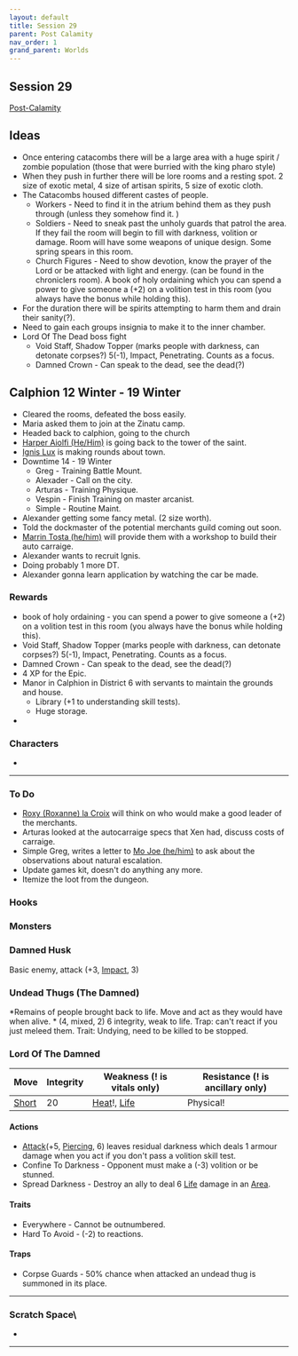 ```yaml
---
layout: default
title: Session 29
parent: Post Calamity
nav_order: 1
grand_parent: Worlds
---
```

## Session 29
[Post-Calamity](Post-Calamity)

## Ideas
* Once entering catacombs there will be a large area with a huge spirit / zombie population (those that were burried with the king pharo style)
* When they push in further there will be lore rooms and a resting spot. 2 size of exotic metal, 4 size of artisan spirits, 5 size of exotic cloth.
* The Catacombs housed different castes of people.
	* Workers - Need to find it in the atrium behind them as they push through (unless they somehow find it. )
	* Soldiers - Need to sneak past the unholy guards that patrol the area. If they fail the room will begin to fill with darkness, volition or damage. Room will have some weapons of unique design. Some spring spears in this room.
	* Church Figures - Need to show devotion, know the prayer of the Lord or be attacked with light and energy. (can be found in the chroniclers room). A book of holy ordaining which you can spend a power to give someone a (+2) on a volition test in this room (you always have the bonus while holding this).
* For the duration there will be spirits attempting to harm them and drain their sanity(?).
* Need to gain each groups insignia to make it to the inner chamber. 
* Lord Of The Dead boss fight
	* Void Staff, Shadow Topper (marks people with darkness, can detonate corpses?) 5(-1), Impact, Penetrating. Counts as a focus.
	* Damned Crown - Can speak to the dead, see the dead(?)
## Calphion 12 Winter - 19 Winter
* Cleared the rooms, defeated the boss easily.
* Maria asked them to join at the Zinatu camp.
* Headed back to calphion, going to the church
* [Harper Aiolfi (He/Him)](Game/Worlds/Post-Calamity/Calphion#Harper%20Aiolfi%20(He/Him)) is going back to the tower of the saint.
* [Ignis Lux](Game/Worlds/Post-Calamity/Alexander-Aurelius#Ignis%20Lux) is making rounds about town.
* Downtime 14 - 19 Winter
	* Greg - Training Battle Mount. 
	* Alexader - Call on the city. 
	* Arturas - Training Physique.
	* Vespin - Finish Training on master arcanist. 
	* Simple - Routine Maint.
* Alexander getting some fancy metal. (2 size worth).
* Told the dockmaster of the potential merchants guild coming out soon.
* [Marrin Tosta (he/him)](Game/Worlds/Post-Calamity/Calphion#Marrin%20Tosta%20(he/him)) will provide them with a workshop to build their auto carraige. 
* Alexander wants to recruit Ignis. 
* Doing probably 1 more DT. 
* Alexander gonna learn application by watching the car be made.


### Rewards
* book of holy ordaining - you can spend a power to give someone a (+2) on a volition test in this room (you always have the bonus while holding this).
* Void Staff, Shadow Topper (marks people with darkness, can detonate corpses?) 5(-1), Impact, Penetrating. Counts as a focus.
* Damned Crown - Can speak to the dead, see the dead(?)
* 4 XP for the Epic.
* Manor in Calphion in District 6 with servants to maintain the grounds and house. 
	* Library (+1 to understanding skill tests). 
	* Huge storage. 
* 
### Characters
* 
 ---

### To Do

* [Roxy (Roxanne) la Croix](Game/Worlds/Post-Calamity/Verdantholm#Roxy%20(Roxanne)%20la%20Croix) will think on who would make a good leader of the merchants.
* Arturas looked at the autocarraige specs that Xen had, discuss costs of carraige.
* Simple Greg, writes a letter to [Mo Joe (he/him)](Game/Worlds/Post-Calamity/Verdantholm#Mo%20Joe%20(he/him)) to ask about the observations about natural escalation.
* Update games kit, doesn't do anything any more.
* Itemize the loot from the dungeon.


### Hooks

### Monsters

### Damned Husk
Basic enemy, attack (+3, [Impact](Game/Core/Injury#Impact), 3)
### Undead Thugs (The Damned)
*Remains of people brought back to life. Move and act as they would have when alive. *
(4, mixed, 2) 6 integrity, weak to life.
Trap: can't react if you just meleed them.
Trait: Undying, need to be killed to be stopped.

### Lord Of The Damned

| Move                              | Integrity | Weakness (! is vitals only)                                   | Resistance (! is ancillary only) |
| --------------------------------- | --------- | ------------------------------------------------------------- | -------------------------------- |
| [Short](Game/Core/Movement#Short) | 20        | [Heat](Game/Core/Injury#Heat)!, [Life](Game/Core/Injury#Life) | Physical!                        |

#### Actions
* [Attack](Game/Core/Blocks/Attack)(+5, [Piercing](Game/Core/Injury#Piercing), 6) leaves residual darkness which deals 1 armour damage when you act if you don't pass a volition skill test.
* Confine To Darkness - Opponent must make a (-3) volition or be stunned.
* Spread Darkness - Destroy an ally to deal 6 [Life](Game/Core/Injury#Life) damage in an [Area](Game/Core/Blocks/Area).
#### Traits
* Everywhere - Cannot be outnumbered.
* Hard To Avoid - (-2) to reactions.
#### Traps
* Corpse Guards - 50% chance when attacked an undead thug is summoned in its place.






---

### Scratch Space\
* 







---